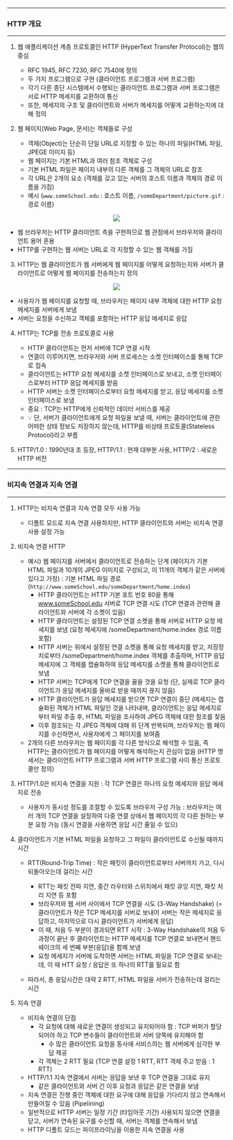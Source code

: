 -----
### HTTP 개요
-----
1. 웹 애플리케이션 계층 프로토콜인 HTTP (HyperText Transfer Protocol)는 웹의 중심
   - RFC 1945, RFC 7230, RFC 7540에 정의
   - 두 가지 프로그램으로 구현 (클라이언트 프로그램과 서버 프로그램)
   - 각기 다른 종단 시스템에서 수행되는 클라이언트 프로그램과 서버 프로그램은 서로 HTTP 메세지를 교환하여 통신
   - 또한, 메세지의 구조 및 클라이언트와 서버가 메세지를 어떻게 교환하는지에 대해 정의

2. 웹 페이지(Web Page, 문서)는 객체들로 구성
   - 객체(Object)는 단순히 단일 URL로 지정할 수 있는 하나의 파일(HTML 파일, JPEGE 이미지 등)
   - 웹 페이지는 기본 HTML과 여러 참조 객체로 구성
   - 기본 HTML 파일은 페이지 내부의 다른 객체를 그 객체의 URL로 참조
   - 각 URL은 2개의 요소 (객체를 갖고 있는 서버의 호스트 이름과 객체의 경로 이름을 가짐)
   - 예시 (```www.someSchool.edu``` : 호스트 이름, ```/someDepartment/picture.gif``` : 경로 이름)
<div align="center">
<img src="https://github.com/user-attachments/assets/28218d62-193d-45b6-a02e-fbff4e19d4d6">
</div>

   - 웹 브라우저는 HTTP 클라이언트 측을 구현하므로 웹 관점에서 브라우저와 클라이언트 용어 혼용
   - HTTP를 구현하는 웹 서버는 URL로 각 지정할 수 있는 웹 객체를 가짐

3. HTTP는 웹 클라이언트가 웹 서버에게 웹 페이지를 어떻게 요청하는지와 서버가 클라이언트로 어떻게 웹 페이지를 전송하는지 정의
<div align="center">
<img src="https://github.com/user-attachments/assets/35cc6109-61c3-4c5b-b877-3e14a548c3ff">
</div>

   - 사용자가 웹 페이지를 요청할 때, 브라우저는 페이지 내부 객체에 대한 HTTP 요청 메세지를 서버에게 보냄
   - 서버는 요청을 수신하고 객체를 포함하는 HTTP 응답 메세지로 응답

4. HTTP는 TCP를 전송 프로토콜로 사용
   - HTTP 클라이언트는 먼저 서버에 TCP 연결 시작
   - 연결이 이루어지면, 브라우저와 서버 프로세스는 소켓 인터페이스를 통해 TCP로 접속
   - 클라이언트는 HTTP 요청 메세지를 소켓 인터페이스로 보내고, 소켓 인터페이스로부터 HTTP 응답 메세지를 받음
   - HTTP 서버는 소켓 인터페이스로부터 요청 메세지를 받고, 응답 메세지를 소켓 인터페이스로 보냄
   - 중요 : TCP는 HTTP에게 신뢰적인 데이터 서비스를 제공
   - 💡 단, 서버가 클라이언트에게 요청 파일을 보낼 때, 서버는 클라이언트에 관한 어떠한 상태 정보도 저장하지 않는데, HTTP를 비상태 프로토콜(Stateless Protocol)라고 부름

5. HTTP/1.0 : 1990년대 초 등장, HTTP/1.1 : 현재 대부분 사용, HTTP/2 : 새로운 HTTP 버전

-----
### 비지속 연결과 지속 연결
-----
1. HTTP는 비지속 연결과 지속 연결 모두 사용 가능
    - 디폴트 모드로 지속 연결 사용하지만, HTTP 클라이언트와 서버는 비지속 연결 사용 설정 가능

2. 비지속 연결 HTTP
    - 예시) 웹 페이지를 서버에서 클라이언트로 전송하는 단계 (페이지가 기본 HTML 파일과 10개의 JPEG 이미지로 구성되고, 이 11개의 객체가 같은 서버에 있다고 가정) : 기본 HTML 파일 경로 (```http://www.someSchool.edu/someDepartment/home.index```)
       + HTTP 클라이언트는 HTTP 기본 포트 번호 80을 통해 www.someSchool.edu 서버로 TCP 연결 시도 (TCP 연결과 관련해 클라이언트와 서버에 각 소켓이 있음)
       + HTTP 클라이언트는 설정된 TCP 연결 소켓을 통해 서버로 HTTP 요청 메세지를 보냄 (요청 메세지에 /someDepartment/home.index 경로 이름 포함)
       + HTTP 서버는 위에서 설정된 연결 소켓을 통해 요청 메세지를 받고, 저장장치로부터 /someDepartment/home.index 객체를 추출하며, HTTP 응답 메세지에 그 객체를 캡슐화하여 응답 메세지를 소켓을 통해 클라이언트로 보냄
       + HTTP 서버는 TCP에게 TCP 연결을 끓을 것을 요청 (단, 실제로 TCP 클라이언트가 응답 메세지를 올바로 받을 때까지 끊지 않음)
       + HTTP 클라이언트가 응답 메세지를 받으면 TCP 연결이 중단 (메세지는 캡슐화된 객체가 HTML 파일인 것을 나타내며, 클라이언트는 응답 메세지로부터 파일 추출 후, HTML 파일을 조사하여 JPEG 객체에 대한 참조를 찾음
       + 이후 참조되는 각 JPEG 객체에 대해 위 단계 반복되며, 브라우저는 웹 페이지를 수신하면서, 사용자에게 그 페이지를 보여줌
    - 2개의 다른 브라우저는 웹 페이지를 각 다른 방식으로 해석할 수 있음, 즉  HTTP는 클라이언트가 웹 페이지를 어떻게 해석하는지 관심이 없음 (HTTP 명세서는 클라이언트 HTTP 프로그램과 서버 HTTP 프로그램 사이 통신 프로토콜만 정의)

3. HTTP/1.0은 비지속 연결을 지원 : 각 TCP 연결은 하나의 요청 메세지와 응답 메세지로 전송
    - 사용자가 동시성 정도를 조절할 수 있도록 브라우저 구성 가능 : 브라우저는 여러 개의 TCP 연결을 설정하여 다중 연결 상에서 웹 페이지의 각 다른 원하는 부분 요청 가능 (동시 연결을 사용하면 응답 시간 줄일 수 있으)

4. 클라이언트가 기본 HTML 파일을 요청하고 그 파일이 클라이언트로 수신될 때까지 시간
   - RTT(Round-Trip Time) : 작은 패킷이 클라이언트로부터 서버까지 가고, 다시 되돌아오는데 걸리는 시간
     + RTT는 패킷 전파 지연, 중간 라우터와 스위치에서 패킷 큐잉 지연, 패킷 처리 지연 등 포함
     + 브라우저와 웹 서버 사이에서 TCP 연결을 시도 (3-Way Handshake) (= 클라이언트가 작은 TCP 메세지를 서버로 보내어 서버는 작은 메세지로 응답하고, 마지막으로 다시 클라이언트가 서버에게 응답)
     + 이 때, 처음 두 부분이 경과되면 RTT 시작 : 3-Way Handshake의 처음 두 과정이 끝난 후 클라이언트는 HTTP 메세지를 TCP 연결로 보내면서 핸드쉐이크의 세 번째 부분(응답)을 함께 보냄
     + 요청 메세지가 서버에 도착하면 서버는 HTML 파일을 TCP 연결로 보내는데, 이 때 HTT 요청 / 응답은 또 하나의 RTT를 필요로 함

   - 따라서, 총 응답시간은 대략 2 RTT, HTML 파일을 서버가 전송하는데 걸리는 시간
  
5. 지속 연결
   - 비지속 연결의 단점
     + 각 요청에 대해 새로운 연결이 생성되고 유지되어야 함 : TCP 버퍼가 할당되어야 하고 TCP 변수들이 클라이언트와 서버 양쪽에 유지해야 함
       * 수 많은 클라이언트 요청을 동사애 서비스하는 웹 서버에게 심각한 부담 제공
     + 각 객체는 2 RTT 필요 (TCP 연결 설정 1 RTT, RTT 객체 주고 받음 : 1 RTT)
   - HTTP/1.1 지속 연결에서 서버는 응답을 보낸 후 TCP 연결을 그대로 유지
     + 같은 클라이언트와 서버 간 이후 요청과 응답은 같은 연결을 보냄
   - 지속 연결은 진행 중인 객체에 대한 요구에 대해 응답을 기다리지 않고 연속해서 만들어질 수 있음 (Pipelining)
   - 일반적으로 HTTP 서버는 일정 기간 (타임아웃 기간) 사용되지 않으면 연결을 닫고, 서버가 연속된 요구를 수신할 때, 서버는 객체를 연속해서 보냄
   - HTTP 디폴트 모드는 파이프라이닝을 이용한 지속 연결을 사용
